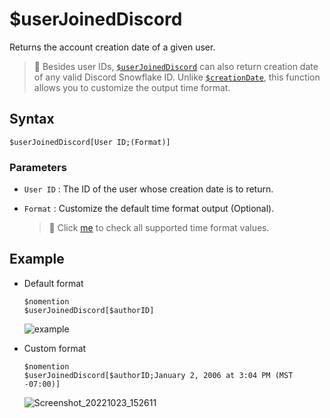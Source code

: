 # $userJoinedDiscord
Returns the account creation date of a given user.

> 📌 Besides user IDs, [`$userJoinedDiscord`](./userJoinedDiscord.md) can also return creation date of any valid Discord Snowflake ID. Unlike [`$creationDate`](./creationDate.md), this function allows you to customize the output time format.

## Syntax
```
$userJoinedDiscord[User ID;(Format)]
```

### Parameters
- `User ID` : The ID of the user whose creation date is to return. 
- `Format` : Customize the default time format output (Optional).

   > 📌 Click [me](../resources/timeFormat.md) to check all supported time format values.

## Example
- Default format
   ```
   $nomention
   $userJoinedDiscord[$authorID]
   ```

   ![example](https://user-images.githubusercontent.com/69215413/127032089-ef8aa439-89c9-46b2-a2e4-cdf54ab7fa6b.png)
- Custom format
   ```
   $nomention
   $userJoinedDiscord[$authorID;January 2, 2006 at 3:04 PM (MST -07:00)]
   ```

   ![Screenshot_20221023_152611](https://user-images.githubusercontent.com/95774950/197385800-92a434d2-e388-4067-8a78-d9357f6184bd.png)
